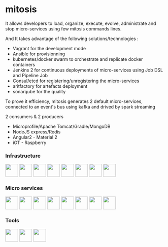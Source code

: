 # mitosis

It allows developers to load, organize, execute, evolve, administrate and stop micro-services using few mitosis commands lines.

And It takes advantage of the following solutions/technologies :

- Vagrant for the development mode
- Ansible for provisionning
- kubernetes/docker swarm to orchestrate and replicate docker containers
- Jenkins 2 for continuous deployments of micro-services using Job DSL and Pipeline Job
- Consul/etcd for registering/unregistering the micro-services
- aritfactory for artefacts deployment
- sonarqube for the quality

To prove it efficiency, mitosis generates 2 default micro-services, connected to an event's bus using kafka and drived by spark streaming

2 consumers & 2 producers

- Microprofile/Apache Tomcat/Gradle/MongoDB
- NodeJS express/Redis
- Angular2 - Material 2
- iOT - Raspberry

<h3>Infrastructure </h3> 
<img src="https://avatars2.githubusercontent.com/u/1714870?v=3&s=200" height="40" />
<img src="https://www.vagrantup.com/assets/images/logo-header-53d0bd25.png" height="40" />
<img src="https://upload.wikimedia.org/wikipedia/fr/thumb/4/4b/Ansible_logo.png/120px-Ansible_logo.png" height="40" />
<img src="https://www.docker.com/sites/default/files/moby.svg" height="40" />
<img src="https://jenkins.io/images/226px-Jenkins_logo.svg.png" height="40" />
<img src="https://www.docker.com/sites/default/files/docker-swarm-hero2.png" height="40" />
<img src="https://opencredo.com/wp-content/uploads/2015/12/kubernetes.png" height="40" />
<img src="https://traefik.io/traefik.logo.png" height="40"/>
<br/>
<h3>Micro services </h3>  
<img src="http://airisdata.com/wp-content/uploads/2016/01/kafka-logo-600x390.jpg" height="40"/>
<img src="http://spark.apache.org/images/spark-logo-trademark.png" height="40"/>
<img src="https://upload.wikimedia.org/wikipedia/commons/thumb/7/7b/Tomcat-logo.svg/2000px-Tomcat-logo.svg.png" height="40"/>
<img src="https://nodeblog.files.wordpress.com/2011/07/nodejs.png" height="40"/>
<img src="https://redhatmiddleware.files.wordpress.com/2016/06/microprofile-black.jpg" height="40"/>
<img src="https://upload.wikimedia.org/wikipedia/en/thumb/6/6b/Redis_Logo.svg/1280px-Redis_Logo.svg.png" height="40"/>
<img src="https://webassets.mongodb.com/_com_assets/cms/mongodb-logo-rgb-j6w271g1xn.jpg" height="40"/>
<img src="https://angular.io/resources/images/logos/angular2/angular.svg" height="40"/>
</br>
<h3>Tools </h3>  
<img src="https://www.sonarqube.org/assets/logo-31ad3115b1b4b120f3d1efd63e6b13ac9f1f89437f0cf6881cc4d8b5603a52b4.svg" height="40"/>
<img src="https://www.jfrog.com/wp-content/uploads/2015/09/Artifactory_HEX1.png" height="40"/>
<img src="https://s3.amazonaws.com/satisfaction-production/s3_images/592380/gradle_logo.gif" height="40"/>



